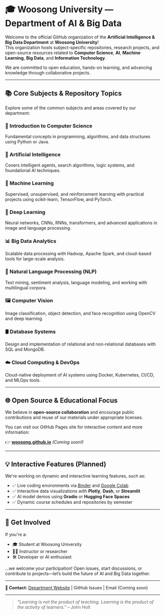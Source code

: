 # 🎓 Woosong University — Department of AI & Big Data

Welcome to the official GitHub organization of the **Artificial Intelligence & Big Data Department** at **Woosong University**!  
This organization hosts subject-specific repositories, research projects, and open-source resources related to **Computer Science**, **AI**, **Machine Learning**, **Big Data**, and **Information Technology**.

We are committed to open education, hands-on learning, and advancing knowledge through collaborative projects.

---

## 📚 Core Subjects & Repository Topics

Explore some of the common subjects and areas covered by our department:

### 🔰 Introduction to Computer Science
Fundamental concepts in programming, algorithms, and data structures using Python or Java.

### 🧠 Artificial Intelligence
Covers intelligent agents, search algorithms, logic systems, and foundational AI techniques.

### 🤖 Machine Learning
Supervised, unsupervised, and reinforcement learning with practical projects using scikit-learn, TensorFlow, and PyTorch.

### 🧬 Deep Learning
Neural networks, CNNs, RNNs, transformers, and advanced applications in image and language processing.

### 📊 Big Data Analytics
Scalable data processing with Hadoop, Apache Spark, and cloud-based tools for large-scale analysis.

### 💬 Natural Language Processing (NLP)
Text mining, sentiment analysis, language modeling, and working with multilingual corpora.

### 🖼️ Computer Vision
Image classification, object detection, and face recognition using OpenCV and deep learning.

### 🛢️ Database Systems
Design and implementation of relational and non-relational databases with SQL and MongoDB.

### ☁️ Cloud Computing & DevOps
Cloud-native deployment of AI systems using Docker, Kubernetes, CI/CD, and MLOps tools.

---

## 🌐 Open Source & Educational Focus

We believe in **open-source collaboration** and encourage public contributions and reuse of our materials under appropriate licenses.

You can visit our GitHub Pages site for interactive content and more information:

👉 [**woosong.github.io**](https://woosong.github.io) _(Coming soon!)_

---

## 💡 Interactive Features (Planned)

We're working on dynamic and interactive learning features, such as:

- ✅ Live coding environments via [Binder](https://mybinder.org) and [Google Colab](https://colab.research.google.com)
- ✅ Interactive data visualizations with **Plotly**, **Dash**, or **Streamlit**
- ✅ AI model demos using **Gradio** or **Hugging Face Spaces**
- ✅ Dynamic course schedules and repositories by semester

---

## 🤝 Get Involved

If you're a:
- 🎓 Student at Woosong University
- 👩‍🏫 Instructor or researcher
- 🛠️ Developer or AI enthusiast

...we welcome your participation! Open issues, start discussions, or contribute to projects—let’s build the future of AI and Big Data together.

---

**📧 Contact:** [Department Website](https://www.woosong.org) | GitHub Issues | Email (Coming soon)

---

> _"Learning is not the product of teaching. Learning is the product of the activity of learners."_ – John Holt

